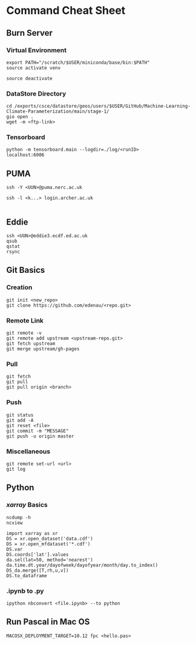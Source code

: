 # Command Cheat Sheet

## Burn Server
### Virtual Environment
```
export PATH="/scratch/$USER/miniconda/base/bin:$PATH"
source activate venv

source deactivate
```
### DataStore Directory
```
cd /exports/csce/datastore/geos/users/$USER/GitHub/Machine-Learning-Climate-Parameterization/main/stage-1/
gio open .
wget -m <ftp-link>
```

### Tensorboard
```
python -m tensorboard.main --logdir=./log/<runID>
localhost:6006
```

## PUMA
```
ssh -Y <UUN>@puma.nerc.ac.uk

ssh -l <k...> login.archer.ac.uk
 
```

## Eddie
```
ssh <UUN>@eddie3.ecdf.ed.ac.uk
qsub
qstat
rsync
```

## Git Basics
### Creation
```
git init <new_repo>
git clone https://github.com/edenau/<repo.git>
```
### Remote Link
```
git remote -v
git remote add upstream <upstream-repo.git>
git fetch upstream
git merge upstream/gh-pages
```
### Pull
```
git fetch
git pull
git pull origin <branch>
```
### Push
```
git status
git add -A
git reset <file>
git commit -m "MESSAGE"
git push -u origin master
```
### Miscellaneous
```
git remote set-url <url>
git log
```

## Python
### *xarray* Basics
```
ncdump -h
ncview

import xarray as xr
DS = xr.open_dataset('data.cdf')
DS = xr.open_mfdataset('*.cdf')
DS.var
DS.coords['lat'].values
da.sel(lat=50, method='nearest')
da.time.dt.year/dayofweek/dayofyear/month/day.to_index()
DS_da.merge([T,rh,u,v])
DS.to_dataframe
```

### .ipynb to .py
```
ipython nbconvert <file.ipynb> --to python
```

## Run Pascal in Mac OS
```
MACOSX_DEPLOYMENT_TARGET=10.12 fpc <hello.pas>
```
